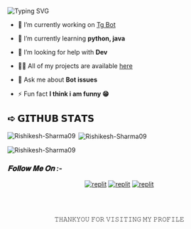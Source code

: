 ![Typing SVG](https://readme-typing-svg.herokuapp.com/?lines=🅗🅔🅛🅛🅞+🅜🅨+🅝🅐🅜🅔+🅘🅢+🅡🅚+🅑🅞🅣🅩+.+.+.+)
</p>

- 🔭 I’m currently working on [Tg Bot](https://telegram.dog/Rk_botz)

- 🌱 I’m currently learning **python, java**

- 🤝 I’m looking for help with **Dev**

- 👨‍💻 All of my projects are available [here](https://telegram.dog/rk_botz)

- 💬 Ask me about **Bot issues**

- ⚡ Fun fact **I think i am funny 😁**


## ➪ 𝗚𝗜𝗧𝗛𝗨𝗕 𝗦𝗧𝗔𝗧𝗦
<p><img align="left" src="https://github-readme-stats.vercel.app/api/top-langs?username=Rishikesh-Sharma09&show_icons=true&locale=en&layout=compact" alt="Rishikesh-Sharma09" /></p>

<p>&nbsp;<img align="center" src="https://github-readme-stats.vercel.app/api?username=Rishikesh-Sharma09&show_icons=true&locale=en" alt="Rishikesh-Sharma09" /></p>

<p><img align="center" src="https://github-readme-streak-stats.herokuapp.com/?user=Rishikesh-Sharma09&" alt="Rishikesh-Sharma09" /></p>




<h3><i>𝐅𝐨𝐥𝐥𝐨𝐰 𝐌𝐞 𝐎𝐧 :-</i></h3>
</p>
<p align="center">
<a href="https://www.instagram.com/rk_botz"><img alt="replit" src="https://img.shields.io/badge/-Instagram-pink?style=for-the-badge&logo=instagram&logoColor=white"/></a> <a href="https://www.telegram.dog/Rk_botz"><img alt="replit" src="https://img.shields.io/badge/-Telegram-blue?style=for-the-badge&logo=telegram&logoColor=white"/></a>
<a href="https://youtube.com/@Rk_botz"><img alt="replit" src="https://img.shields.io/badge/-youtube-red?style=for-the-badge&logo=youtube&logoColor=white"/></a>
</p>
<br>
<br>
<p align="center">
𝚃𝙷𝙰𝙽𝙺𝚈𝙾𝚄 𝙵𝙾𝚁 𝚅𝙸𝚂𝙸𝚃𝙸𝙽𝙶 𝙼𝚈 𝙿𝚁𝙾𝙵𝙸𝙻𝙴
</p>
